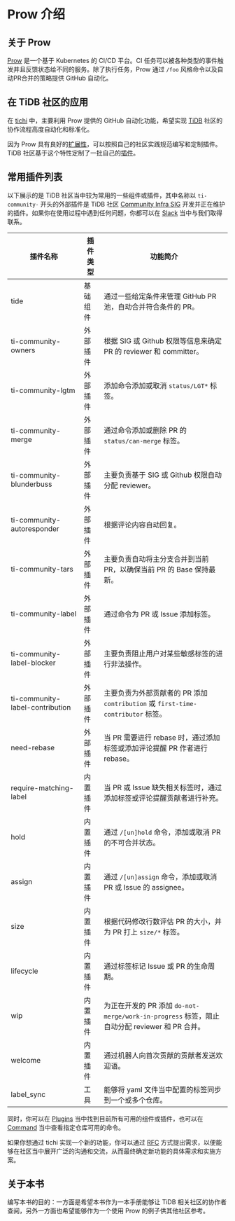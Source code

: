 # Prow 介绍

## 关于 Prow

[Prow](https://github.com/kubernetes/test-infra/tree/master/prow) 是一个基于 Kubernetes 的 CI/CD 平台。CI 任务可以被各种类型的事件触发并且反馈状态给不同的服务。除了执行任务，Prow 通过 `/foo` 风格命令以及自动PR合并的策略提供 GitHub 自动化。

## 在 TiDB 社区的应用

在 [tichi](https://github.com/ti-community-infra/tichi) 中，主要利用 Prow 提供的 GitHub 自动化功能，希望实现 [TiDB](https://github.com/pingcap/tidb) 社区的协作流程高度自动化和标准化。

因为 Prow 具有良好的[扩展性](https://github.com/kubernetes/test-infra/tree/master/prow/plugins)，可以按照自己的社区实践规范编写和定制插件。TiDB 社区基于这个特性定制了一批自己的[插件](https://github.com/ti-community-infra/tichi/tree/master/internal/pkg/externalplugins)。

## 常用插件列表

以下展示的是 TiDB 社区当中较为常用的一些组件或插件，其中名称以 `ti-community-` 开头的外部插件是 TiDB 社区 [Community Infra SIG](https://developer.tidb.io/SIG/community-infra) 开发并正在维护的插件。如果你在使用过程中遇到任何问题，你都可以在 [Slack](https://slack.tidb.io/invite?team=tidb-community&channel=sig-community-infra&ref=github) 当中与我们取得联系。

| 插件名称                        | 插件类型 | 功能简介                                                                                      |
| ------------------------------- | -------- | --------------------------------------------------------------------------------------------- |
| tide                            | 基础组件 | 通过一些给定条件来管理 GitHub PR 池，自动合并符合条件的 PR。                                  |
| ti-community-owners             | 外部插件 | 根据 SIG 或 Github 权限等信息来确定 PR 的 reviewer 和 committer。                             |
| ti-community-lgtm               | 外部插件 | 添加命令添加或取消 `status/LGT*` 标签。                                                       |
| ti-community-merge              | 外部插件 | 通过命令添加或删除 PR 的 `status/can-merge` 标签。                                            |
| ti-community-blunderbuss        | 外部插件 | 主要负责基于 SIG 或 Github 权限自动分配 reviewer。                                            |
| ti-community-autoresponder      | 外部插件 | 根据评论内容自动回复。                                                                        |
| ti-community-tars               | 外部插件 | 主要负责自动将主分支合并到当前 PR，以确保当前 PR 的 Base 保持最新。                           |
| ti-community-label              | 外部插件 | 通过命令为 PR 或 Issue 添加标签。                                                             |
| ti-community-label-blocker      | 外部插件 | 主要负责阻止用户对某些敏感标签的进行非法操作。                                                |
| ti-community-label-contribution | 外部插件 | 主要负责为外部贡献者的 PR 添加 `contribution` 或 `first-time-contributor` 标签。              |
| need-rebase                     | 外部插件 | 当 PR 需要进行 rebase 时，通过添加标签或添加评论提醒 PR 作者进行 rebase。                     |
| require-matching-label          | 内置插件 | 当 PR 或 Issue 缺失相关标签时，通过添加标签或评论提醒贡献者进行补充。                         |
| hold                            | 内置插件 | 通过 `/[un]hold` 命令，添加或取消 PR 的不可合并状态。                                         |
| assign                          | 内置插件 | 通过 `/[un]assign` 命令，添加或取消 PR 或 Issue 的 assignee。                                 |
| size                            | 内置插件 | 根据代码修改行数评估 PR 的大小，并为 PR 打上 `size/*` 标签。                                  |
| lifecycle                       | 内置插件 | 通过标签标记 Issue 或 PR 的生命周期。                                                         |
| wip                             | 内置插件 | 为正在开发的 PR 添加 `do-not-merge/work-in-progress` 标签，阻止自动分配 reviewer 和 PR 合并。 |
| welcome                         | 内置插件 | 通过机器人向首次贡献的贡献者发送欢迎语。                                                      |
| label_sync                      | 工具     | 能够将 yaml 文件当中配置的标签同步到一个或多个仓库。                                          |

同时，你可以在 [Plugins](https://prow.tidb.io/plugins) 当中找到目前所有可用的组件或插件，也可以在 [Command](https://prow.tidb.io/command-help) 当中查看指定仓库可用的命令。

如果你想通过 tichi 实现一个新的功能，你可以通过 [RFC](https://github.com/ti-community-infra/rfcs) 方式提出需求，以便能够在社区当中展开广泛的沟通和交流，从而最终确定新功能的具体需求和实施方案。 

## 关于本书

编写本书的目的：一方面是希望本书作为一本手册能够让 TiDB 相关社区的协作者查阅，另外一方面也希望能够作为一个使用 Prow 的例子供其他社区参考。
